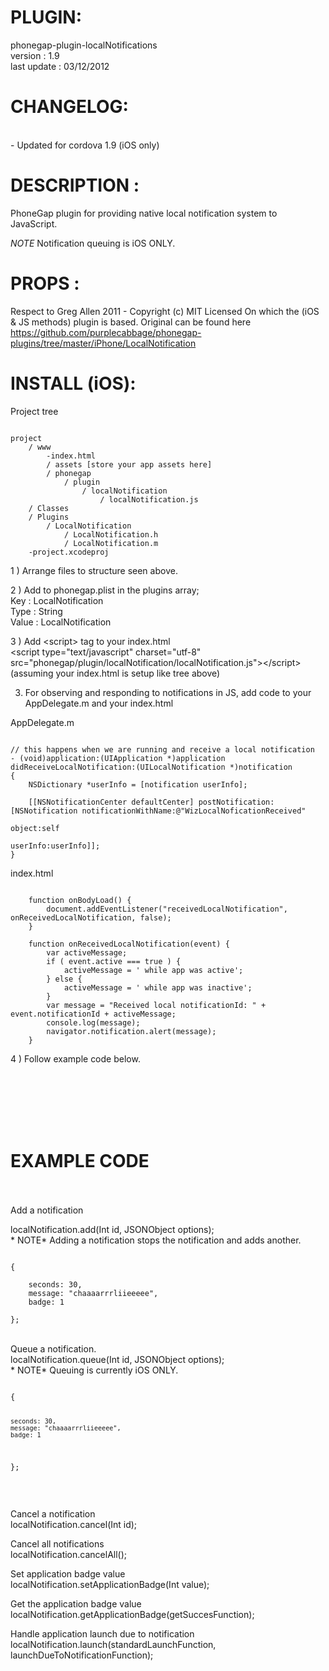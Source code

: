 


# PLUGIN: 

phonegap-plugin-localNotifications<br />
version : 1.9<br />
last update : 03/12/2012<br />


# CHANGELOG: 
<br />
- Updated for cordova 1.9 (iOS only)


# DESCRIPTION :

PhoneGap plugin for providing native local notification system to JavaScript.

*NOTE* Notification queuing is iOS ONLY.


# PROPS :
Respect to Greg Allen 2011 -  Copyright (c) MIT Licensed
On which the (iOS & JS methods) plugin is based.
Original can be found here https://github.com/purplecabbage/phonegap-plugins/tree/master/iPhone/LocalNotification

# INSTALL (iOS): #

Project tree<br />

<pre><code>
project
	/ www
		-index.html
		/ assets [store your app assets here]
		/ phonegap
			/ plugin
				/ localNotification
					/ localNotification.js	
	/ Classes
	/ Plugins
		/ LocalNotification
			/ LocalNotification.h
			/ LocalNotification.m
	-project.xcodeproj
</code></pre>



1 ) Arrange files to structure seen above.

2 ) Add to phonegap.plist in the plugins array;<br />
Key : LocalNotification<br />
Type : String<br />
Value : LocalNotification<br />

3 ) Add \<script\> tag to your index.html<br />
\<script type="text/javascript" charset="utf-8" src="phonegap/plugin/localNotification/localNotification.js"\>\</script\><br />
(assuming your index.html is setup like tree above)

3) For observing and responding to notifications in JS, add code to your AppDelegate.m and your index.html

AppDelegate.m
<pre><code>
// this happens when we are running and receive a local notification
- (void)application:(UIApplication *)application didReceiveLocalNotification:(UILocalNotification *)notification
{
    NSDictionary *userInfo = [notification userInfo];
    
    [[NSNotificationCenter defaultCenter] postNotification:[NSNotification notificationWithName:@"WizLocalNoficationReceived"
                                                                                         object:self
                                                                                       userInfo:userInfo]];
}
</pre></code>

index.html
<pre><code>
	function onBodyLoad() {
		document.addEventListener("receivedLocalNotification", onReceivedLocalNotification, false);
	}

    function onReceivedLocalNotification(event) {
        var activeMessage;
        if ( event.active === true ) {
            activeMessage = ' while app was active';
        } else {
            activeMessage = ' while app was inactive';
        }
        var message = "Received local notificationId: " + event.notificationId + activeMessage;
        console.log(message);
        navigator.notification.alert(message);
    }
</pre></code>

4 ) Follow example code below.

<br />
<br />





<br />
<br />
<br />

# EXAMPLE CODE #

<br />
<br />
Add a notification<br />

localNotification.add(Int id, JSONObject options);
<br />
    * NOTE* Adding a notification stops the notification and adds another. 
<br />
<pre><code>
{

    seconds: 30, 
    message: "chaaaarrrliieeeee", 
    badge: 1 

}; 
</code></pre>
<br />
Queue a notification.<br />
localNotification.queue(Int id, JSONObject options);
<br />
    * NOTE* Queuing is currently iOS ONLY. 
<br />
<pre><code>
{

    seconds: 30, 
    message: "chaaaarrrliieeeee", 
    badge: 1 

}; 
</code></pre>
<br />

Cancel a notification <br />
localNotification.cancel(Int id); 
<br />

Cancel all notifications<br />
localNotification.cancelAll(); 
<br />

Set application badge value <br />
localNotification.setApplicationBadge(Int value); 
<br />

Get the application badge value<br />
localNotification.getApplicationBadge(getSuccesFunction); 
<br />

Handle application launch due to notification<br />
localNotification.launch(standardLaunchFunction, launchDueToNotificationFunction); 
<br />
